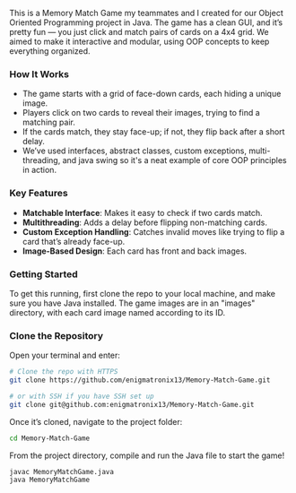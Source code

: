 This is a Memory Match Game my teammates and I created for our Object Oriented Programming project in Java. The game has a clean GUI, and it’s pretty fun — you just click and match pairs of cards on a 4x4 grid. We aimed to make it interactive and modular, using OOP concepts to keep everything organized.

### How It Works
- The game starts with a grid of face-down cards, each hiding a unique image.
- Players click on two cards to reveal their images, trying to find a matching pair.
- If the cards match, they stay face-up; if not, they flip back after a short delay.
- We’ve used interfaces, abstract classes, custom exceptions, multi-threading, and java swing so it's a neat example of core OOP principles in action.

### Key Features
- **Matchable Interface**: Makes it easy to check if two cards match.
- **Multithreading**: Adds a delay before flipping non-matching cards.
- **Custom Exception Handling**: Catches invalid moves like trying to flip a card that’s already face-up.
- **Image-Based Design**: Each card has front and back images.

### Getting Started
To get this running, first clone the repo to your local machine, and make sure you have Java installed. The game images are in an "images" directory, with each card image named according to its ID.

### Clone the Repository
Open your terminal and enter:

```bash
# Clone the repo with HTTPS
git clone https://github.com/enigmatronix13/Memory-Match-Game.git

# or with SSH if you have SSH set up
git clone git@github.com:enigmatronix13/Memory-Match-Game.git
```

Once it’s cloned, navigate to the project folder:

```bash
cd Memory-Match-Game
```

From the project directory, compile and run the Java file to start the game!

```bash
javac MemoryMatchGame.java
java MemoryMatchGame

